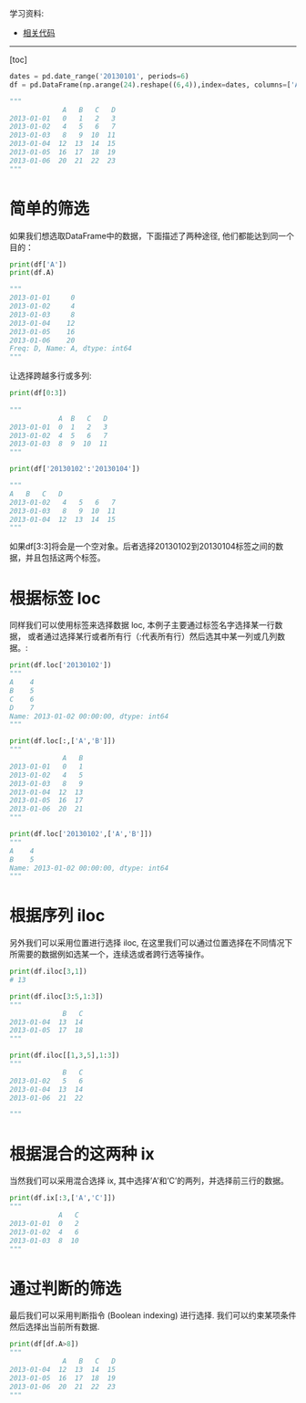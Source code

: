 学习资料:

- [相关代码](https://github.com/MorvanZhou/tutorials/blob/master/numpy&pandas/12_selection.py)


----------
[toc]

```python
dates = pd.date_range('20130101', periods=6)
df = pd.DataFrame(np.arange(24).reshape((6,4)),index=dates, columns=['A','B','C','D'])

"""
             A   B   C   D
2013-01-01   0   1   2   3
2013-01-02   4   5   6   7
2013-01-03   8   9  10  11
2013-01-04  12  13  14  15
2013-01-05  16  17  18  19
2013-01-06  20  21  22  23
"""
```
# 简单的筛选
如果我们想选取DataFrame中的数据，下面描述了两种途径, 他们都能达到同一个目的：

```python
print(df['A'])
print(df.A)

"""
2013-01-01     0
2013-01-02     4
2013-01-03     8
2013-01-04    12
2013-01-05    16
2013-01-06    20
Freq: D, Name: A, dtype: int64
"""
```
让选择跨越多行或多列:

```python
print(df[0:3])
 
"""
            A  B   C   D
2013-01-01  0  1   2   3
2013-01-02  4  5   6   7
2013-01-03  8  9  10  11
"""

print(df['20130102':'20130104'])

"""
A   B   C   D
2013-01-02   4   5   6   7
2013-01-03   8   9  10  11
2013-01-04  12  13  14  15
"""
```
如果df[3:3]将会是一个空对象。后者选择20130102到20130104标签之间的数据，并且包括这两个标签。

# 根据标签 loc
同样我们可以使用标签来选择数据 loc, 本例子主要通过标签名字选择某一行数据， 或者通过选择某行或者所有行（:代表所有行）然后选其中某一列或几列数据。:

```python
print(df.loc['20130102'])
"""
A    4
B    5
C    6
D    7
Name: 2013-01-02 00:00:00, dtype: int64
"""

print(df.loc[:,['A','B']]) 
"""
             A   B
2013-01-01   0   1
2013-01-02   4   5
2013-01-03   8   9
2013-01-04  12  13
2013-01-05  16  17
2013-01-06  20  21
"""

print(df.loc['20130102',['A','B']])
"""
A    4
B    5
Name: 2013-01-02 00:00:00, dtype: int64
"""
```
# 根据序列 iloc
另外我们可以采用位置进行选择 iloc, 在这里我们可以通过位置选择在不同情况下所需要的数据例如选某一个，连续选或者跨行选等操作。

```python
print(df.iloc[3,1])
# 13

print(df.iloc[3:5,1:3])
"""
             B   C
2013-01-04  13  14
2013-01-05  17  18
"""

print(df.iloc[[1,3,5],1:3])
"""
             B   C
2013-01-02   5   6
2013-01-04  13  14
2013-01-06  21  22

"""
```
# 根据混合的这两种 ix
当然我们可以采用混合选择 ix, 其中选择’A’和’C’的两列，并选择前三行的数据。

```python
print(df.ix[:3,['A','C']])
"""
            A   C
2013-01-01  0   2
2013-01-02  4   6
2013-01-03  8  10
"""
```

# 通过判断的筛选

最后我们可以采用判断指令 (Boolean indexing) 进行选择. 我们可以约束某项条件然后选择出当前所有数据.

```python
print(df[df.A>8])
"""
             A   B   C   D
2013-01-04  12  13  14  15
2013-01-05  16  17  18  19
2013-01-06  20  21  22  23
"""
```


